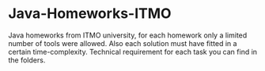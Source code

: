 # Java-Homeworks-ITMO
Java homeworks from ITMO university, for each homework only a limited number of tools were allowed.
Also each solution must have fitted in a certain time-complexity.
Technical requirement for each task you can find in the folders.
